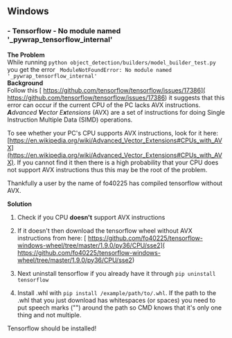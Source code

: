 ## Windows
### - Tensorflow - No module named '_pywrap_tensorflow_internal'
**The Problem** <br>
While running `python object_detection/builders/model_builder_test.py` you get the error ` ModuleNotFoundError: No module named '_pywrap_tensorflow_internal'` <br>
**Background** <br>
Follow this [ https://github.com/tensorflow/tensorflow/issues/17386]( https://github.com/tensorflow/tensorflow/issues/17386) it suggests that this error can occur if the current CPU of the PC lacks AVX instructions. _**A**dvanced **V**ector E**x**tensions_ (AVX) are a set of instructions for doing Single Instruction Multiple Data (SIMD) operations. 

To see whether your PC's CPU supports AVX instructions, look for it here: [https://en.wikipedia.org/wiki/Advanced_Vector_Extensions#CPUs_with_AVX](https://en.wikipedia.org/wiki/Advanced_Vector_Extensions#CPUs_with_AVX). If you cannot find it then there is a high probability that your CPU does not support AVX instructions thus this may be the root of the problem.

Thankfully a user by the name of fo40225 has compiled tensorflow without AVX.

**Solution** <br>
1. Check if you CPU **doesn't** support AVX instructions

2. If it doesn't then download the tensorflow wheel without AVX instructions from here:
[ https://github.com/fo40225/tensorflow-windows-wheel/tree/master/1.9.0/py36/CPU/sse2]( https://github.com/fo40225/tensorflow-windows-wheel/tree/master/1.9.0/py36/CPU/sse2) 

3. Next uninstall tensorflow if you already have it through `pip uninstall tensorflow`

4. Install .whl with `pip install /example/path/to/.whl`. If the path to the .whl that you just download has whitespaces (or spaces) you  need to put speech marks ("") around the path so CMD knows that it's only one thing and not multiple.

Tensorflow should be installed!
